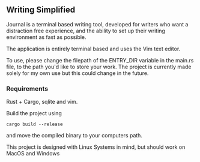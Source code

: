 ## Writing Simplified

Journal is a terminal based writing tool, developed for writers who want a distraction free experience, and the ability to set up their writing environment as fast as possible.

The application is entirely terminal based and uses the Vim text editor. 

To use, please change the filepath of the ENTRY_DIR variable in the main.rs file, to the path you'd like to store your work. The project is currently made solely for my own use but this could change in the future.

### Requirements

Rust + Cargo, sqlite and vim.

Build the project using 

`cargo build --release`

and move the compiled binary to your computers path.

This project is designed with Linux Systems in mind, but should work on MacOS and Windows
